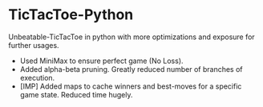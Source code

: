 # TicTacToe-Python
Unbeatable-TicTacToe in python with more optimizations and exposure for further usages.

* Used MiniMax to ensure perfect game (No Loss).
* Added alpha-beta pruning. Greatly reduced number of branches of execution.
* [IMP] Added maps to cache winners and best-moves for a specific game state. Reduced time hugely.